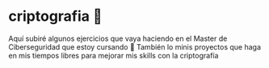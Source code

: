 # criptografia	:dart:
Aquí subiré algunos ejercicios que vaya haciendo en el Master de Ciberseguridad que estoy cursando :star_struck:
También lo minis proyectos que haga en mis tiempos libres para mejorar mis skills con la criptografía
  
